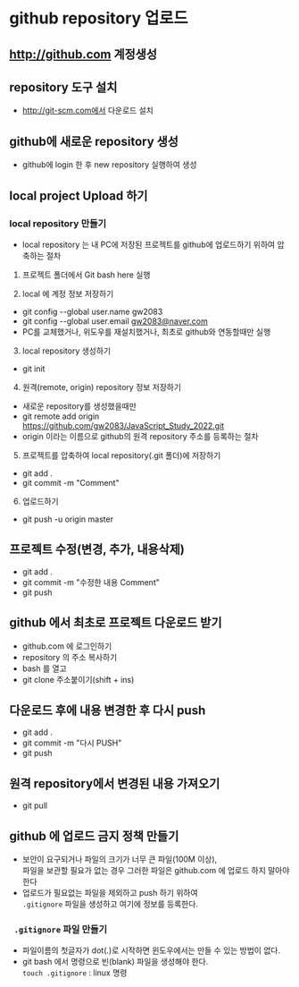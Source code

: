 # github repository 업로드

## http://github.com 계정생성

## repository 도구 설치

- http://git-scm.com에서 다운로드 설치

## github에 새로운 repository 생성

- github에 login 한 후 new repository 실행하여 생성

## local project Upload 하기

### local repository 만들기

- local repository 는 내 PC에 저장된 프로젝트를 github에 업로드하기 위하여 압축하는 절차

1. 프로젝트 폴더에서 Git bash here 실행

2. local 에 계정 정보 저장하기

- git config --global user.name gw2083
- git config --global user.email gw2083@naver.com
- PC를 교체했거나, 위도우를 재설치했거나, 최초로 github와 연동할때만 실행

3. local repository 생성하기

- git init

4. 원격(remote, origin) repository 정보 저장하기

- 새로운 repository를 생성했을때만
- git remote add origin https://github.com/gw2083/JavaScript_Study_2022.git
- origin 이라는 이름으로 github의 원격 repository 주소를 등록하는 절차

5. 프로젝트를 압축하여 local repository(.git 폴더)에 저장하기

- git add .
- git commit -m "Comment"

6. 업로드하기

- git push -u origin master

## 프로젝트 수정(변경, 추가, 내용삭제)

- git add .
- git commit -m "수정한 내용 Comment"
- git push

## github 에서 최초로 프로젝트 다운로드 받기

- github.com 에 로그인하기
- repository 의 주소 복사하기
- bash 를 열고
- git clone 주소붙이기(shift + ins)

## 다운로드 후에 내용 변경한 후 다시 push

- git add .
- git commit -m "다시 PUSH"
- git push

## 원격 repository에서 변경된 내용 가져오기

- git pull

## github 에 업로드 금지 정책 만들기

- 보안이 요구되거나 파일의 크기가 너무 큰 파일(100M 이상),  
  파일을 보관할 필요가 없는 경우 그러한 파일은 github.com 에
  업로드 하지 말아야 한다
- 업로드가 필요없는 파일을 제외하고 push 하기 위하여  
  `.gitignore` 파일을 생성하고 여기에 정보를 등록한다.

### ` .gitignore` 파일 만들기

- 파일이름의 첫글자가 dot(.)로 시작하면 윈도우에서는 만들 수 있는 방법이 없다.
- git bash 에서 명령으로 빈(blank) 파일을 생성해야 한다.  
  `touch .gitignore` : linux 명령
